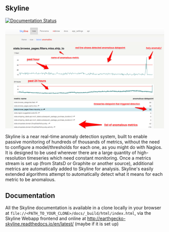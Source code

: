 ## Skyline

<a href='http://earthgecko-skyline.readthedocs.io/en/latest/?badge=latest'>
  <img src='https://earthgecko-skyline.readthedocs.io/en/latest/?badge=latest' alt='Documentation Status' />
</a>

![skyline web app](skyline.png)

Skyline is a near real-time anomaly detection system, built to enable
passive monitoring of hundreds of thousands of metrics, without the need
to configure a model/thresholds for each one, as you might do with Nagios.
It is designed to be used wherever there are a large quantity of
high-resolution timeseries which need constant monitoring. Once a metrics
stream is set up (from StatsD or Graphite or another source), additional
metrics are automatically added to Skyline for analysis. Skyline's easily
extended algorithms attempt to automatically detect what it means for each
metric to be anomalous.

## Documentation

All the Skyline documentation is available in a clone locally in your
browser at `file://<PATH_TO_YOUR_CLONE>/docs/_build/html/index.html`, via
the Skyline Webapp frontend and online at http://earthgecko-skyline.readthedocs.io/en/latest/
(maybe if it is set up)

